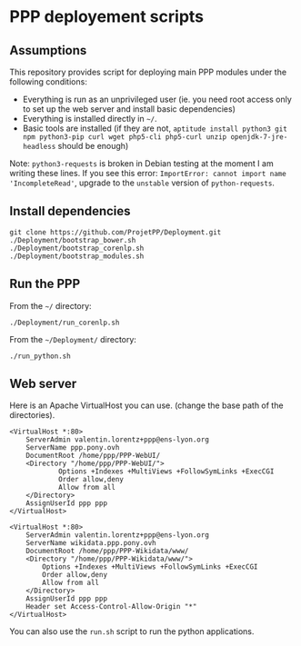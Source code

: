 # PPP deployement scripts

## Assumptions

This repository provides script for deploying main PPP modules
under the following conditions:

* Everything is run as an unprivileged user (ie. you need root
  access only to set up the web server and install basic
  dependencies)
* Everything is installed directly in `~/`.
* Basic tools are installed (if they are not,
  `aptitude install python3 git npm python3-pip curl wget php5-cli php5-curl unzip openjdk-7-jre-headless`
  should be enough)

Note: `python3-requests` is broken in Debian testing at the moment I am
writing these lines. If you see this error:
`ImportError: cannot import name 'IncompleteRead'`, upgrade to the `unstable`
version of `python-requests`.

## Install dependencies

```
git clone https://github.com/ProjetPP/Deployment.git
./Deployment/bootstrap_bower.sh
./Deployment/bootstrap_corenlp.sh
./Deployment/bootstrap_modules.sh
```

## Run the PPP

From the `~/` directory:

```
./Deployment/run_corenlp.sh
```

From the `~/Deployment/` directory:

```
./run_python.sh
```


## Web server

Here is an Apache VirtualHost you can use. (change the base path
of the directories).

    <VirtualHost *:80>
        ServerAdmin valentin.lorentz+ppp@ens-lyon.org
        ServerName ppp.pony.ovh
        DocumentRoot /home/ppp/PPP-WebUI/
        <Directory "/home/ppp/PPP-WebUI/">
                Options +Indexes +MultiViews +FollowSymLinks +ExecCGI
                Order allow,deny
                Allow from all
        </Directory>
        AssignUserId ppp ppp
    </VirtualHost>

    <VirtualHost *:80>
        ServerAdmin valentin.lorentz+ppp@ens-lyon.org
        ServerName wikidata.ppp.pony.ovh
        DocumentRoot /home/ppp/PPP-Wikidata/www/
        <Directory "/home/ppp/PPP-Wikidata/www/">
            Options +Indexes +MultiViews +FollowSymLinks +ExecCGI
            Order allow,deny
            Allow from all
        </Directory>
        AssignUserId ppp ppp
        Header set Access-Control-Allow-Origin "*"
    </VirtualHost>

You can also use the `run.sh` script to run the python applications.
